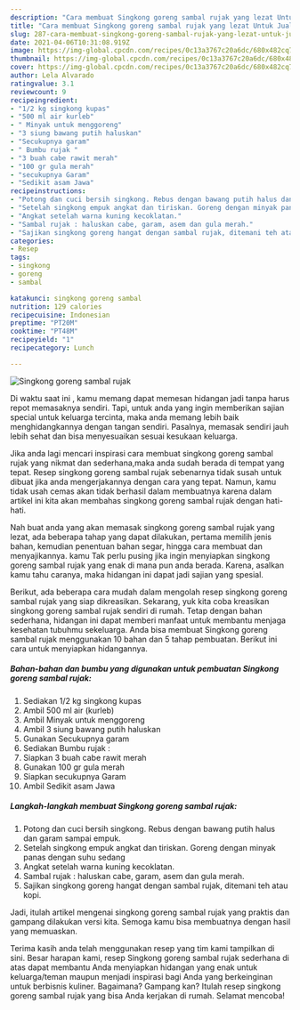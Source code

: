 ```yaml
---
description: "Cara membuat Singkong goreng sambal rujak yang lezat Untuk Jualan"
title: "Cara membuat Singkong goreng sambal rujak yang lezat Untuk Jualan"
slug: 287-cara-membuat-singkong-goreng-sambal-rujak-yang-lezat-untuk-jualan
date: 2021-04-06T10:31:08.919Z
image: https://img-global.cpcdn.com/recipes/0c13a3767c20a6dc/680x482cq70/singkong-goreng-sambal-rujak-foto-resep-utama.jpg
thumbnail: https://img-global.cpcdn.com/recipes/0c13a3767c20a6dc/680x482cq70/singkong-goreng-sambal-rujak-foto-resep-utama.jpg
cover: https://img-global.cpcdn.com/recipes/0c13a3767c20a6dc/680x482cq70/singkong-goreng-sambal-rujak-foto-resep-utama.jpg
author: Lela Alvarado
ratingvalue: 3.1
reviewcount: 9
recipeingredient:
- "1/2 kg singkong kupas"
- "500 ml air kurleb"
- " Minyak untuk menggoreng"
- "3 siung bawang putih haluskan"
- "Secukupnya garam"
- " Bumbu rujak "
- "3 buah cabe rawit merah"
- "100 gr gula merah"
- "secukupnya Garam"
- "Sedikit asam Jawa"
recipeinstructions:
- "Potong dan cuci bersih singkong. Rebus dengan bawang putih halus dan garam sampai empuk."
- "Setelah singkong empuk angkat dan tiriskan. Goreng dengan minyak panas dengan suhu sedang"
- "Angkat setelah warna kuning kecoklatan."
- "Sambal rujak : haluskan cabe, garam, asem dan gula merah."
- "Sajikan singkong goreng hangat dengan sambal rujak, ditemani teh atau kopi."
categories:
- Resep
tags:
- singkong
- goreng
- sambal

katakunci: singkong goreng sambal 
nutrition: 129 calories
recipecuisine: Indonesian
preptime: "PT20M"
cooktime: "PT48M"
recipeyield: "1"
recipecategory: Lunch

---
```



![Singkong goreng sambal rujak](https://img-global.cpcdn.com/recipes/0c13a3767c20a6dc/680x482cq70/singkong-goreng-sambal-rujak-foto-resep-utama.jpg)

Di waktu  saat ini , kamu memang dapat memesan hidangan jadi tanpa harus repot memasaknya sendiri. Tapi, untuk anda yang ingin memberikan sajian special untuk keluarga tercinta, maka anda memang lebih baik menghidangkannya dengan tangan sendiri. Pasalnya, memasak sendiri jauh lebih sehat dan bisa menyesuaikan sesuai kesukaan keluarga.

Jika anda lagi mencari inspirasi cara membuat singkong goreng sambal rujak yang nikmat dan sederhana,maka anda sudah berada di tempat yang tepat. Resep singkong goreng sambal rujak  sebenarnya tidak susah untuk dibuat jika anda mengerjakannya dengan cara yang tepat. Namun, kamu tidak usah cemas akan tidak berhasil dalam membuatnya 
karena dalam artikel ini kita akan membahas singkong goreng sambal rujak dengan hati-hati.  



Nah buat anda yang akan memasak singkong goreng sambal rujak yang lezat, ada beberapa tahap yang dapat dilakukan, pertama memilih jenis bahan, kemudian penentuan bahan segar, hingga cara membuat dan menyajikannya. kamu Tak perlu pusing jika ingin menyiapkan singkong goreng sambal rujak yang enak di mana pun anda berada. Karena, asalkan kamu  tahu caranya, maka hidangan ini dapat jadi sajian yang spesial.

Berikut, ada beberapa cara mudah dalam mengolah resep singkong goreng sambal rujak yang siap dikreasikan. Sekarang, yuk kita coba kreasikan singkong goreng sambal rujak sendiri di rumah. Tetap dengan bahan sederhana, hidangan ini dapat memberi manfaat untuk membantu menjaga kesehatan tubuhmu sekeluarga. Anda bisa membuat Singkong goreng sambal rujak menggunakan 10 bahan dan 5 tahap pembuatan. Berikut ini cara untuk menyiapkan hidangannya.

<!--inarticleads1-->

##### Bahan-bahan dan bumbu yang digunakan untuk pembuatan Singkong goreng sambal rujak:

1. Sediakan 1/2 kg singkong kupas
1. Ambil 500 ml air (kurleb)
1. Ambil  Minyak untuk menggoreng
1. Ambil 3 siung bawang putih haluskan
1. Gunakan Secukupnya garam
1. Sediakan  Bumbu rujak :
1. Siapkan 3 buah cabe rawit merah
1. Gunakan 100 gr gula merah
1. Siapkan secukupnya Garam
1. Ambil Sedikit asam Jawa




<!--inarticleads2-->

##### Langkah-langkah membuat Singkong goreng sambal rujak:

1. Potong dan cuci bersih singkong. Rebus dengan bawang putih halus dan garam sampai empuk.
1. Setelah singkong empuk angkat dan tiriskan. Goreng dengan minyak panas dengan suhu sedang
1. Angkat setelah warna kuning kecoklatan.
1. Sambal rujak : haluskan cabe, garam, asem dan gula merah.
1. Sajikan singkong goreng hangat dengan sambal rujak, ditemani teh atau kopi.




Jadi, itulah artikel mengenai  singkong goreng sambal rujak  yang praktis dan gampang dilakukan versi kita. Semoga kamu bisa membuatnya dengan hasil yang memuaskan. 

Terima kasih anda telah menggunakan resep yang tim kami tampilkan di sini. Besar harapan kami, resep  Singkong goreng sambal rujak sederhana di atas dapat membantu Anda menyiapkan hidangan yang enak untuk keluarga/teman maupun menjadi inspirasi bagi Anda yang berkeinginan untuk berbisnis kuliner. Bagaimana? Gampang kan? Itulah resep singkong goreng sambal rujak yang bisa Anda kerjakan di rumah. Selamat mencoba!

